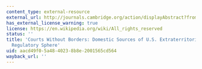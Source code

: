 ```yaml
---
content_type: external-resource
external_url: http://journals.cambridge.org/action/displayAbstract?fromPage=online&aid=5916388
has_external_license_warning: true
license: https://en.wikipedia.org/wiki/All_rights_reserved
status: ''
title: 'Courts Without Borders: Domestic Sources of U.S. Extraterritoriality in the
  Regulatory Sphere'
uid: aacd49f0-5a48-4023-8b8e-2001565cd564
wayback_url: ''
---
```

